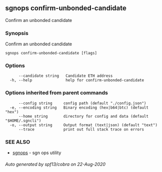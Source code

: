 ## sgnops confirm-unbonded-candidate

Confirm an unbonded candidate

### Synopsis

Confirm an unbonded candidate

```
sgnops confirm-unbonded-candidate [flags]
```

### Options

```
      --candidate string   Candidate ETH address
  -h, --help               help for confirm-unbonded-candidate
```

### Options inherited from parent commands

```
      --config string     config path (default "./config.json")
  -e, --encoding string   Binary encoding (hex|b64|btc) (default "hex")
      --home string       directory for config and data (default "$HOME/.sgncli")
  -o, --output string     Output format (text|json) (default "text")
      --trace             print out full stack trace on errors
```

### SEE ALSO

* [sgnops](sgnops.md)	 - sgn ops utility

###### Auto generated by spf13/cobra on 22-Aug-2020
